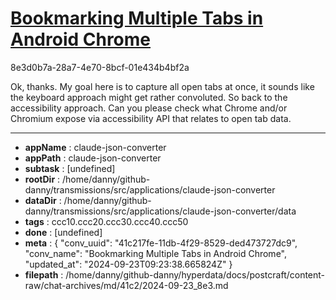 # [Bookmarking Multiple Tabs in Android Chrome](https://claude.ai/chat/41c217fe-11db-4f29-8529-ded473727dc9)

8e3d0b7a-28a7-4e70-8bcf-01e434b4bf2a

Ok, thanks. My goal here is to capture all open tabs at once, it sounds like the keyboard approach might get rather convoluted. So back to the accessibility approach. Can you please check what Chrome and/or Chromium expose via accessibility API that relates to open tab data.

---

* **appName** : claude-json-converter
* **appPath** : claude-json-converter
* **subtask** : [undefined]
* **rootDir** : /home/danny/github-danny/transmissions/src/applications/claude-json-converter
* **dataDir** : /home/danny/github-danny/transmissions/src/applications/claude-json-converter/data
* **tags** : ccc10.ccc20.ccc30.ccc40.ccc50
* **done** : [undefined]
* **meta** : {
  "conv_uuid": "41c217fe-11db-4f29-8529-ded473727dc9",
  "conv_name": "Bookmarking Multiple Tabs in Android Chrome",
  "updated_at": "2024-09-23T09:23:38.665824Z"
}
* **filepath** : /home/danny/github-danny/hyperdata/docs/postcraft/content-raw/chat-archives/md/41c2/2024-09-23_8e3.md